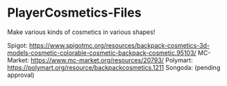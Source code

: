 # PlayerCosmetics-Files
Make various kinds of cosmetics in various shapes!

Spigot: https://www.spigotmc.org/resources/backpack-cosmetics-3d-models-cosmetic-colorable-cosmetic-backpack-cosmetic.95103/
MC-Market: https://www.mc-market.org/resources/20793/
Polymart: https://polymart.org/resource/backpackcosmetics.1211
Songoda: (pending approval)
